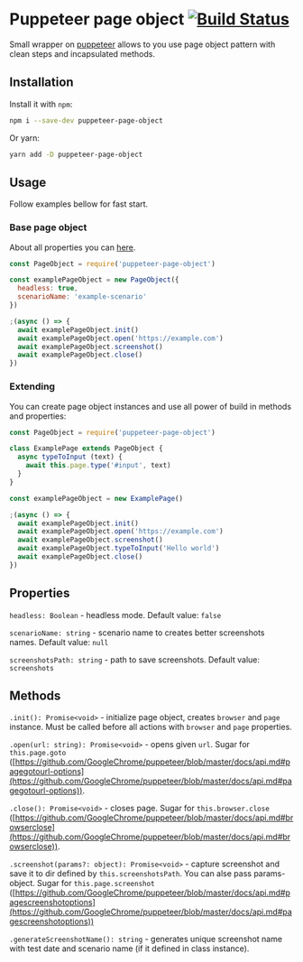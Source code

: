 # Puppeteer page object [![Build Status](https://travis-ci.org/lamartire/puppeteer-page-object.svg?branch=master)](https://travis-ci.org/lamartire/puppeteer-page-object)

Small wrapper on [puppeteer](https://github.com/GoogleChrome/puppeteer/) allows
to you use page object pattern with clean steps and incapsulated methods.

## Installation

Install it with `npm`:

```bash
npm i --save-dev puppeteer-page-object
```

Or yarn:

```bash
yarn add -D puppeteer-page-object
```

## Usage

Follow examples bellow for fast start.

### Base page object

About all properties you can [here](#properties).

```js
const PageObject = require('puppeteer-page-object')

const examplePageObject = new PageObject({
  headless: true,
  scenarioName: 'example-scenario'
})

;(async () => {
  await examplePageObject.init()
  await examplePageObject.open('https://example.com')
  await examplePageObject.screenshot()
  await examplePageObject.close()
})
```

### Extending

You can create page object instances and use all power of build in methods and
properties:

```js
const PageObject = require('puppeteer-page-object')

class ExamplePage extends PageObject {
  async typeToInput (text) {
    await this.page.type('#input', text)
  }
}

const examplePageObject = new ExamplePage()

;(async () => {
  await examplePageObject.init()
  await examplePageObject.open('https://example.com')
  await examplePageObject.screenshot()
  await examplePageObject.typeToInput('Hello world')
  await examplePageObject.close()
})
```

## Properties

`headless: Boolean` - headless mode. Default value: `false`

`scenarioName: string` - scenario name to creates better screenshots names.
Default value: `null`

`screenshotsPath: string` - path to save screenshots. Default value:
`screenshots`

## Methods

`.init(): Promise<void>` - initialize page object, creates `browser` and `page`
instance. Must be called before all actions with `browser` and `page`
properties.

`.open(url: string): Promise<void>` - opens given `url`. Sugar for
`this.page.goto` ([https://github.com/GoogleChrome/puppeteer/blob/master/docs/api.md#pagegotourl-options](https://github.com/GoogleChrome/puppeteer/blob/master/docs/api.md#pagegotourl-options)).

`.close(): Promise<void>` - closes page. Sugar for `this.browser.close` ([https://github.com/GoogleChrome/puppeteer/blob/master/docs/api.md#browserclose](https://github.com/GoogleChrome/puppeteer/blob/master/docs/api.md#browserclose)).

`.screenshot(params?: object): Promise<void>` - capture screenshot and save it to dir defined
by `this.screenshotsPath`. You can alse pass params-object.
Sugar for `this.page.screenshot` ([https://github.com/GoogleChrome/puppeteer/blob/master/docs/api.md#pagescreenshotoptions](https://github.com/GoogleChrome/puppeteer/blob/master/docs/api.md#pagescreenshotoptions))

`.generateScreenshotName(): string` - generates unique screenshot name with test
date and scenario name (if it defined in class instance).

